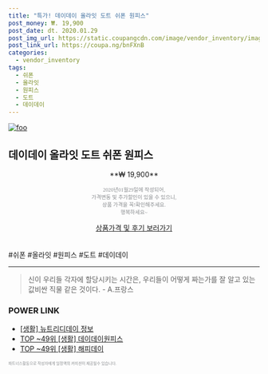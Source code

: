 ```yaml
--- 
title: "특가! 데이데이 올라잇 도트 쉬폰 원피스" 
post_money: ₩. 19,900 
post_date: dt. 2020.01.29 
post_img_url: https://static.coupangcdn.com/image/vendor_inventory/images/2019/03/14/15/4/4a697081-a3a8-44c4-a5af-570caf45d083.jpg 
post_link_url: https://coupa.ng/bnFXnB 
categories: 
  - vendor_inventory 
tags: 
  - 쉬폰 
  - 올라잇 
  - 원피스 
  - 도트 
  - 데이데이 
--- 
```

[![foo](https://static.coupangcdn.com/image/vendor_inventory/images/2019/03/14/15/4/4a697081-a3a8-44c4-a5af-570caf45d083.jpg)](https://coupa.ng/bnFXnB) 

## 데이데이 올라잇 도트 쉬폰 원피스 
<p style="text-align: center;">**₩ 19,900**</p> 
<p style="text-align: center;"><span style="color: #898c8f; font-family: Georgia,Times,serif; font-size: 0.75em;">2020년01월29일에 작성되어, <br>가격변동 및 추가할인이 있을 수 있으니,<br> 상품 가격을 꼭!확인해주세요.<br>행복하세요~</span> 
</p>	 
<div markdown="0" style="text-align: center;"><a href="https://coupa.ng/bnFXnB" class="btn btn--success">상품가격 및 후기 보러가기</a></div> 
<br><br> 
  #쉬폰 #올라잇 #원피스 #도트 #데이데이 
<hr> 

> 신이 우리들 각자에 할당시키는 시간은, 우리들이 어떻게 짜는가를 잘 알고 있는 값비싼 직물 같은 것이다. - A.프랑스 


### POWER LINK

* <a href="https://blog.naver.com/fasyy4321/221766315007" target="_blank"> [생활] 뉴트리디데이 정보 </a>
* <a href="https://blog.naver.com/an0733/221788397948" target="_blank"> TOP ~49위 [생활] 데이데이원피스</a>
* <a href="https://blog.naver.com/an0733/221789498759" target="_blank"> TOP ~49위 [생활] 해피데이</a>

<span style="color: #898c8f; font-family: Georgia,Times,serif; font-size: 0.55em;">파트너스활동으로 작성자에게 일정액의 커미션이 제공될수 있습니다.</span> 
